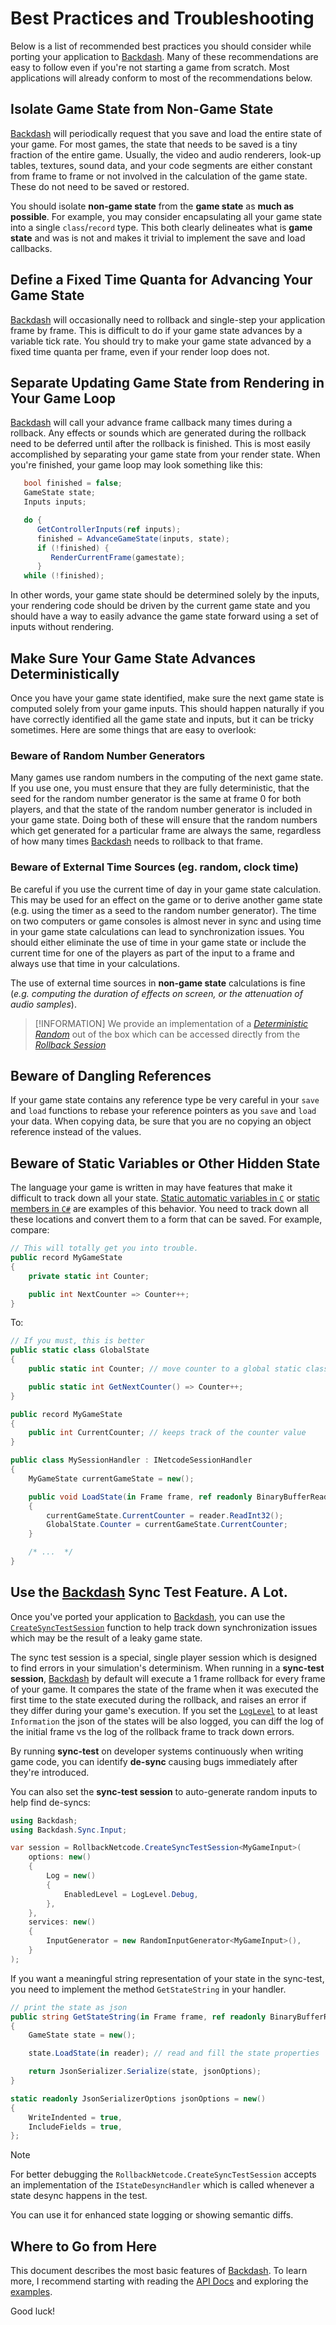 # Best Practices and Troubleshooting

Below is a list of recommended best practices you should consider while porting your application
to [Backdash](https://github.com/lucasteles/Backdash). Many of these recommendations are easy to follow even if you're
not starting a game from scratch. Most applications will already conform to most of the recommendations below.

## Isolate **Game State** from **Non-Game State**

[Backdash](https://github.com/lucasteles/Backdash) will periodically request that you save and load the entire state of
your game. For most games, the state that needs to be saved is a tiny fraction of the entire game. Usually, the video and
audio renderers, look-up tables, textures, sound data, and your code segments are either constant from frame to frame or
not involved in the calculation of the game state. These do not need to be saved or restored.

You should isolate **non-game state** from the **game state** as **much as possible**. For example, you may consider
encapsulating all your game state into a single `class`/`record` type. This both clearly delineates what is
**game state** and was is not and makes it trivial to implement the save and load callbacks.

## Define a Fixed Time Quanta for Advancing Your Game State

[Backdash](https://github.com/lucasteles/Backdash) will occasionally need to rollback and single-step your application
frame by frame. This is difficult to do if your game state advances by a variable tick rate. You should try to make your
game state advanced by a fixed time quanta per frame, even if your render loop does not.

## Separate Updating Game State from Rendering in Your Game Loop

[Backdash](https://github.com/lucasteles/Backdash) will call your advance frame callback many times during a rollback.
Any effects or sounds which are generated
during the rollback need to be deferred until after the rollback is finished. This is most easily accomplished by
separating your game state from your render state. When you're finished, your game loop may look something like this:

```csharp
   bool finished = false;
   GameState state;
   Inputs inputs;

   do {
      GetControllerInputs(ref inputs);
      finished = AdvanceGameState(inputs, state);
      if (!finished) {
         RenderCurrentFrame(gamestate);
      }
   while (!finished);
```

In other words, your game state should be determined solely by the inputs, your rendering code should be driven by the
current game state and you should have a way to easily advance the game state forward using a set of inputs without
rendering.

## Make Sure Your Game State Advances Deterministically

Once you have your game state identified, make sure the next game state is computed solely from your game inputs. This
should happen naturally if you have correctly identified all the game state and inputs, but it can be tricky sometimes.
Here are some things that are easy to overlook:

### Beware of Random Number Generators

Many games use random numbers in the computing of the next game state. If you use one, you must ensure that they are
fully deterministic, that the seed for the random number generator is the same at frame 0 for both players, and that the
state of the random number generator is included in your game state. Doing both of these will ensure that the random
numbers which get generated for a particular frame are always the same, regardless of how many
times [Backdash](https://github.com/lucasteles/Backdash) needs to rollback to that frame.

### Beware of External Time Sources (eg. random, clock time)

Be careful if you use the current time of day in your game state calculation. This may be used for an effect on the game
or to derive another game state (e.g. using the timer as a seed to the random number generator). The time on two computers
or game consoles is almost never in sync and using time in your game state calculations can lead to synchronization
issues. You should either eliminate the use of time in your game state or include the current time for one of the
players as part of the input to a frame and always use that time in your calculations.

The use of external time sources in **non-game state** calculations is fine (_e.g. computing the duration of effects on
screen, or the attenuation of audio samples_).

> [!INFORMATION]
> We provide an implementation of a _[Deterministic Random](https://lucasteles.github.io/Backdash/api/Backdash.Synchronizing.Random.IDeterministicRandom.html)_  out of the box
> which can be accessed directly from the _[Rollback Session](https://lucasteles.github.io/Backdash/api/Backdash.INetcodeSession-1.html#Backdash_INetcodeSession_1_Random)_

## Beware of Dangling References

If your game state contains any reference type be very careful in your `save` and `load` functions to rebase
your reference pointers as you `save` and `load` your data. When copying data, be sure that you are no copying an object
reference instead of the values.

## Beware of Static Variables or Other Hidden State

The language your game is written in may have features that make it difficult to track down all your state. [Static
automatic variables in `C`](https://www.javatpoint.com/auto-and-static-variable-in-c)
or [static members in `C#`](https://learn.microsoft.com/en-us/dotnet/csharp/programming-guide/classes-and-structs/static-classes-and-static-class-members)
are examples of this behavior. You need to track down all these locations and convert them to
a form that can be saved. For example, compare:

```csharp
// This will totally get you into trouble.
public record MyGameState
{
    private static int Counter;

    public int NextCounter => Counter++;
}
```

To:

```csharp
// If you must, this is better
public static class GlobalState
{
    public static int Counter; // move counter to a global static class

    public static int GetNextCounter() => Counter++;
}

public record MyGameState
{
    public int CurrentCounter; // keeps track of the counter value
}

public class MySessionHandler : INetcodeSessionHandler
{
    MyGameState currentGameState = new();

    public void LoadState(in Frame frame, ref readonly BinaryBufferReader reader)
    {
        currentGameState.CurrentCounter = reader.ReadInt32();
        GlobalState.Counter = currentGameState.CurrentCounter;
    }

    /* ...  */
}
```

## Use the [Backdash](https://github.com/lucasteles/Backdash) Sync Test Feature. A Lot.

Once you've ported your application to [Backdash](https://github.com/lucasteles/Backdash), you can use
the [`CreateSyncTestSession`](https://lucasteles.github.io/Backdash/api/Backdash.RollbackNetcode.html#Backdash_RollbackNetcode_CreateSyncTestSession__2_System_Nullable_Backdash_Data_FrameSpan__Backdash_NetcodeOptions_Backdash_SessionServices___0___1__System_Boolean_)
function to help track down synchronization issues which may be the result of a leaky game state.

The sync test session is a special, single player session which is designed to find errors in your simulation's
determinism. When running in a **sync-test session**, [Backdash](https://github.com/lucasteles/Backdash) by default will
execute a 1 frame rollback for every frame of your game. It compares the state of the frame when it was executed the
first time to the state executed during the rollback, and raises an error if they differ during your game's execution.
If you set the [`LogLevel`](https://lucasteles.github.io/Backdash/api/Backdash.Core.LogLevel.html) to at
least `Information` the json of the states will be also logged, you can diff the log of the initial frame vs the log of
the rollback frame to track down errors.

By running **sync-test** on developer systems continuously when writing game code, you can identify **de-sync** causing
bugs immediately after they're introduced.

You can also set the **sync-test session** to auto-generate random inputs to help find de-syncs:

```csharp
using Backdash;
using Backdash.Sync.Input;

var session = RollbackNetcode.CreateSyncTestSession<MyGameInput>(
    options: new()
    {
        Log = new()
        {
            EnabledLevel = LogLevel.Debug,
        },
    },
    services: new()
    {
        InputGenerator = new RandomInputGenerator<MyGameInput>(),
    }
);
```

If you want a meaningful string representation of your state in the sync-test, you need to implement
 the method `GetStateString` in your handler.

```csharp
// print the state as json
public string GetStateString(in Frame frame, ref readonly BinaryBufferReader reader)
{
    GameState state = new();

    state.LoadState(in reader); // read and fill the state properties

    return JsonSerializer.Serialize(state, jsonOptions);
}

static readonly JsonSerializerOptions jsonOptions = new()
{
    WriteIndented = true,
    IncludeFields = true,
};

```

> [!NOTE]
> For better debugging the `RollbackNetcode.CreateSyncTestSession` accepts an implementation of the `IStateDesyncHandler`
> which is called whenever a state desync happens in the test.
>
> You can use it for enhanced state logging or showing semantic diffs.



## Where to Go from Here

This document describes the most basic features of [Backdash](https://github.com/lucasteles/Backdash).
To learn more, I recommend starting with reading
the [API Docs](https://lucasteles.github.io/Backdash/docs/introduction.html) and exploring
the [examples](https://github.com/lucasteles/Backdash/tree/master/samples).

Good luck!

